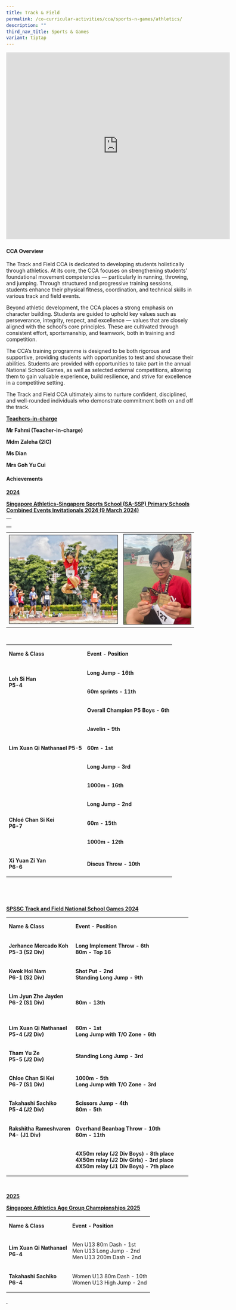```yaml
---
title: Track & Field
permalink: /co-curricular-activities/cca/sports-n-games/athletics/
description: ""
third_nav_title: Sports & Games
variant: tiptap
---
```

<div class="iframe-wrapper">
<iframe height="500" width="600" allowfullscreen="true" frameborder="0" src="https://docs.google.com/presentation/d/e/2PACX-1vQ3Y39B-_Y7XMFtfiizuhKd3APCmSFrE0um-MQhi9VL4axv5ZmtNfdx67iJ52bSSfvNu2iL3r_9-B5b/embed?start=false&amp;loop=true&amp;delayms=10000"></iframe>
</div>
<h4><strong>CCA Overview</strong></h4>
<p>The Track and Field CCA is dedicated to developing students holistically
through athletics. At its core, the CCA focuses on strengthening students’
foundational movement competencies — particularly in running, throwing,
and jumping. Through structured and progressive training sessions, students
enhance their physical fitness, coordination, and technical skills in various
track and field events.</p>
<p>Beyond athletic development, the CCA places a strong emphasis on character
building. Students are guided to uphold key values such as perseverance,
integrity, respect, and excellence — values that are closely aligned with
the school’s core principles. These are cultivated through consistent effort,
sportsmanship, and teamwork, both in training and competition.</p>
<p>The CCA’s training programme is designed to be both rigorous and supportive,
providing students with opportunities to test and showcase their abilities.
Students are provided with opportunities to take part in the annual National
School Games, as well as selected external competitions, allowing them
to gain valuable experience, build resilience, and strive for excellence
in a competitive setting.</p>
<p>The Track and Field CCA ultimately aims to nurture confident, disciplined,
and well-rounded individuals who demonstrate commitment both on and off
the track.</p>
<p><strong><u>Teachers-in-charge</u></strong>
</p>
<p><strong>Mr Fahmi (Teacher-in-charge)</strong>
</p>
<p><strong>Mdm Zaleha (2IC)</strong>
</p>
<p><strong>Ms Dian</strong>
</p>
<p><strong>Mrs Goh Yu Cui</strong>
<br>
</p>
<h4><strong>Achievements</strong></h4>
<p><strong><u>2024</u></strong>
</p>
<p><strong><u>Singapore Athletics-Singapore Sports School (SA-SSP) Primary Schools Combined Events Invitationals 2024 (9 March 2024)</u></strong>
</p>
<table style="minWidth: 50px">
<colgroup>
<col>
<col>
</colgroup>
<tbody>
<tr>
<th rowspan="1" colspan="2">
<p></p>
</th>
</tr>
</tbody>
</table>
<table style="minWidth: 75px">
<colgroup>
<col>
<col>
<col>
</colgroup>
<tbody>
<tr>
<th rowspan="1" colspan="2">
<div class="isomer-image-wrapper">
<img style="width: 100%" height="auto" width="100%" alt="" src="/images/T_F_Pix001.jpg">
</div>
</th>
<th rowspan="1" colspan="1">
<div class="isomer-image-wrapper">
<img style="width: 100%" height="auto" width="100%" alt="" src="/images/T_F_Pix002.jpg">
</div>
</th>
</tr>
</tbody>
</table>
<p><strong>&nbsp;</strong>
</p>
<table style="minWidth: 50px">
<colgroup>
<col>
<col>
</colgroup>
<tbody>
<tr>
<td rowspan="1" colspan="1">
<p><strong>Name &amp; Class</strong>
</p>
</td>
<td rowspan="1" colspan="1">
<p><strong>Event - Position</strong>
</p>
</td>
</tr>
<tr>
<td rowspan="2" colspan="1">
<p><strong>Loh Si Han <br>P5-4</strong>
</p>
</td>
<td rowspan="1" colspan="1">
<p><strong>Long Jump - 16th</strong>
</p>
</td>
</tr>
<tr>
<td rowspan="1" colspan="1">
<p><strong>60m sprints - 11th</strong>
</p>
</td>
</tr>
<tr>
<td rowspan="5" colspan="1">
<p><strong>Lim Xuan Qi Nathanael P5-5</strong>
</p>
</td>
<td rowspan="1" colspan="1">
<p><strong>Overall Champion P5 Boys - 6th</strong>
</p>
</td>
</tr>
<tr>
<td rowspan="1" colspan="1">
<p><strong>Javelin - 9th</strong>
</p>
</td>
</tr>
<tr>
<td rowspan="1" colspan="1">
<p><strong>60m - 1st</strong>
</p>
</td>
</tr>
<tr>
<td rowspan="1" colspan="1">
<p><strong>Long Jump - 3rd</strong>
</p>
</td>
</tr>
<tr>
<td rowspan="1" colspan="1">
<p><strong>1000m - 16th</strong>
</p>
</td>
</tr>
<tr>
<td rowspan="3" colspan="1">
<p><strong>Chloé Chan Si Kei <br>P6-7</strong>
</p>
</td>
<td rowspan="1" colspan="1">
<p><strong>Long Jump - 2nd</strong>
</p>
</td>
</tr>
<tr>
<td rowspan="1" colspan="1">
<p><strong>60m - 15th</strong>
</p>
</td>
</tr>
<tr>
<td rowspan="1" colspan="1">
<p><strong>1000m - 12th</strong>
</p>
</td>
</tr>
<tr>
<td rowspan="1" colspan="1">
<p><strong>Xi Yuan Zi Yan <br>P6-6</strong>
</p>
</td>
<td rowspan="1" colspan="1">
<p><strong>Discus Throw - 10th</strong>
</p>
</td>
</tr>
</tbody>
</table>
<p><strong>&nbsp;</strong>
</p>
<p><strong>&nbsp;</strong>
</p>
<p><strong><u>SPSSC Track and Field National School Games 2024</u></strong>
</p>
<table style="minWidth: 100px">
<colgroup>
<col>
<col>
<col>
<col>
</colgroup>
<tbody>
<tr>
<td rowspan="1" colspan="1">
<p><strong>Name &amp; Class</strong>
</p>
</td>
<td rowspan="1" colspan="1">
<p><strong>Event - Position</strong>
</p>
</td>
<td rowspan="1" colspan="1">
<p>&nbsp;</p>
</td>
<td rowspan="1" colspan="1">
<p></p>
</td>
</tr>
<tr>
<td rowspan="2" colspan="1">
<p><strong>Jerhance Mercado Koh<br>P5-3 (S2 Div)</strong>
</p>
</td>
<td rowspan="2" colspan="1">
<p><strong>Long Implement Throw - 6th<br>80m - Top 16</strong>
</p>
</td>
<td rowspan="1" colspan="1">
<p>&nbsp;</p>
</td>
<td rowspan="1" colspan="1">
<p></p>
</td>
</tr>
<tr>
<td rowspan="1" colspan="1">
<p></p>
</td>
<td rowspan="1" colspan="1">
<p></p>
</td>
</tr>
<tr>
<td rowspan="2" colspan="1">
<p><strong>Kwok Hoi Nam <br>P6-1 (S2 Div)</strong>
</p>
</td>
<td rowspan="2" colspan="1">
<p><strong>Shot Put - 2nd<br>Standing Long Jump - 9th</strong>
</p>
</td>
<td rowspan="1" colspan="1">
<p></p>
</td>
<td rowspan="1" colspan="1">
<p></p>
</td>
</tr>
<tr>
<td rowspan="1" colspan="1">
<p></p>
</td>
<td rowspan="1" colspan="1">
<p></p>
</td>
</tr>
<tr>
<td rowspan="1" colspan="1">
<p><strong>Lim Jyun Zhe Jayden<br>P6-2 (S1 Div)<br><br></strong>
</p>
</td>
<td rowspan="1" colspan="1">
<p><strong>80m - 13th</strong>
</p>
</td>
<td rowspan="1" colspan="1">
<p></p>
</td>
<td rowspan="1" colspan="1">
<p></p>
</td>
</tr>
<tr>
<td rowspan="1" colspan="1">
<p><strong>Lim Xuan Qi Nathanael<br>P5-4 (J2 Div)</strong>
</p>
</td>
<td rowspan="1" colspan="1">
<p><strong>60m - 1st <br>Long Jump with T/O Zone - 6th</strong>
</p>
</td>
<td rowspan="1" colspan="1">
<p></p>
</td>
<td rowspan="1" colspan="1">
<p></p>
</td>
</tr>
<tr>
<td rowspan="1" colspan="1">
<p><strong>Tham Yu Ze<br>P5-5 (J2 Div)</strong>
</p>
</td>
<td rowspan="1" colspan="1">
<p><strong>Standing Long Jump - 3rd</strong>
</p>
</td>
<td rowspan="1" colspan="1">
<p></p>
</td>
<td rowspan="1" colspan="1">
<p></p>
</td>
</tr>
<tr>
<td rowspan="1" colspan="1">
<p><strong>Chloe Chan Si Kei<br>P6-7 (S1 Div)</strong>
</p>
</td>
<td rowspan="1" colspan="1">
<p><strong>1000m - 5th<br>Long Jump with T/O Zone - 3rd</strong>
</p>
</td>
<td rowspan="1" colspan="1">
<p></p>
</td>
<td rowspan="1" colspan="1">
<p></p>
</td>
</tr>
<tr>
<td rowspan="1" colspan="1">
<p><strong>Takahashi Sachiko <br>P5-4 (J2 Div)</strong>
</p>
</td>
<td rowspan="1" colspan="1">
<p><strong>Scissors Jump - 4th<br>80m - 5th</strong>
</p>
</td>
<td rowspan="1" colspan="1">
<p></p>
</td>
<td rowspan="1" colspan="1">
<p></p>
</td>
</tr>
<tr>
<td rowspan="1" colspan="1">
<p><strong>Rakshitha Rameshvaren<br>P4- (J1 Div)</strong>
</p>
</td>
<td rowspan="1" colspan="1">
<p><strong>Overhand Beanbag Throw - 10th<br>60m - 11th</strong>
</p>
</td>
<td rowspan="1" colspan="1">
<p></p>
</td>
<td rowspan="1" colspan="1">
<p></p>
</td>
</tr>
<tr>
<td rowspan="1" colspan="1">
<p><strong>&nbsp;</strong>
</p>
</td>
<td rowspan="1" colspan="1">
<p><strong>4X50m relay (J2 Div Boys) - 8th place<br>4X50m relay (J2 Div Girls) - 3rd place<br>4X50m relay (J1 Div Boys) - 7th place</strong>
</p>
</td>
<td rowspan="1" colspan="1">
<p></p>
</td>
<td rowspan="1" colspan="1">
<p></p>
</td>
</tr>
</tbody>
</table>
<p><strong>&nbsp;</strong>
</p>
<p><strong><u>2025</u></strong>
</p>
<p><strong><u>Singapore Athletics Age Group Championships 2025</u></strong>
</p>
<table style="minWidth: 50px">
<colgroup>
<col>
<col>
</colgroup>
<tbody>
<tr>
<td rowspan="1" colspan="1">
<p><strong>Name &amp; Class</strong>
</p>
</td>
<td rowspan="1" colspan="1">
<p><strong>Event - Position</strong>
</p>
</td>
</tr>
<tr>
<td rowspan="1" colspan="1">
<p><strong>Lim Xuan Qi Nathanael<br>P6-4</strong>
</p>
</td>
<td rowspan="1" colspan="1">
<p>Men U13 80m Dash - 1st
<br>Men U13 Long Jump - 2nd
<br>Men U13 200m Dash - 2nd</p>
</td>
</tr>
<tr>
<td rowspan="1" colspan="1">
<p><strong>Takahashi Sachiko <br>P6-4</strong>
</p>
</td>
<td rowspan="1" colspan="1">
<p>Women U13 80m Dash - 10th
<br>Women U13 High Jump - 2nd</p>
</td>
</tr>
</tbody>
</table>
<p><strong><u>&nbsp;</u></strong>
</p>
<p></p>
<p></p>